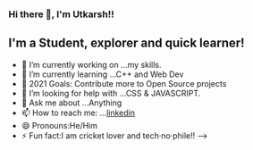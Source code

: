 ### Hi there 👋, I'm Utkarsh!!


## I'm a Student, explorer and quick learner!

- 🔭 I’m currently working on ...my skills.
- 🌱 I’m currently learning ...C++ and Web Dev
- 👯 2021 Goals: Contribute more to Open Source projects
- 🤔 I’m looking for help with ...CSS & JAVASCRIPT.
- 💬 Ask me about ...Anything
- 📫 How to reach me: ...[linkedin](https://www.linkedin.com/feed/)
- 😄 Pronouns:He/Him
- ⚡ Fun fact:I am cricket lover and tech·no·phile!!
-->
